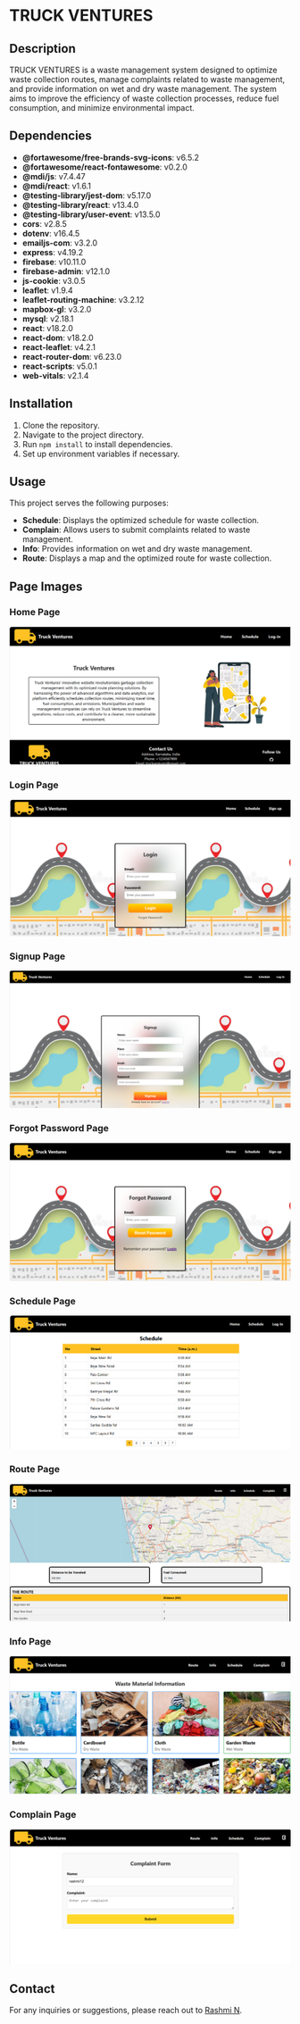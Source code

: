 # TRUCK VENTURES

## Description

TRUCK VENTURES is a waste management system designed to optimize waste collection routes, manage complaints related to waste management, and provide information on wet and dry waste management. The system aims to improve the efficiency of waste collection processes, reduce fuel consumption, and minimize environmental impact.

## Dependencies

- **@fortawesome/free-brands-svg-icons**: v6.5.2
- **@fortawesome/react-fontawesome**: v0.2.0
- **@mdi/js**: v7.4.47
- **@mdi/react**: v1.6.1
- **@testing-library/jest-dom**: v5.17.0
- **@testing-library/react**: v13.4.0
- **@testing-library/user-event**: v13.5.0
- **cors**: v2.8.5
- **dotenv**: v16.4.5
- **emailjs-com**: v3.2.0
- **express**: v4.19.2
- **firebase**: v10.11.0
- **firebase-admin**: v12.1.0
- **js-cookie**: v3.0.5
- **leaflet**: v1.9.4
- **leaflet-routing-machine**: v3.2.12
- **mapbox-gl**: v3.2.0
- **mysql**: v2.18.1
- **react**: v18.2.0
- **react-dom**: v18.2.0
- **react-leaflet**: v4.2.1
- **react-router-dom**: v6.23.0
- **react-scripts**: v5.0.1
- **web-vitals**: v2.1.4

## Installation

1. Clone the repository.
2. Navigate to the project directory.
3. Run `npm install` to install dependencies.
4. Set up environment variables if necessary.

## Usage

This project serves the following purposes:

- **Schedule**: Displays the optimized schedule for waste collection.
- **Complain**: Allows users to submit complaints related to waste management.
- **Info**: Provides information on wet and dry waste management.
- **Route**: Displays a map and the optimized route for waste collection.

## Page Images

### Home Page
![Home Page](home.png)

### Login Page
![Login Page](login.png)

### Signup Page
![Signup Page](signup.png)

### Forgot Password Page
![Forgot Password Page](forgotpassword.png)

### Schedule Page
![Schedule Page](schedule.png)

### Route Page
![Route Page](route.png)

### Info Page
![Info Page](info.png)

### Complain Page
![Complain Page](complain.png)

## Contact

For any inquiries or suggestions, please reach out to [Rashmi N](https://github.com/nrashmi06).
